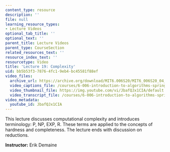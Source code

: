 ```yaml
---
content_type: resource
description: ''
file: null
learning_resource_types:
- Lecture Videos
optional_tab_title: ''
optional_text: ''
parent_title: Lecture Videos
parent_type: CourseSection
related_resources_text: ''
resource_index_text: ''
resourcetype: Video
title: 'Lecture 19: Complexity'
uid: bb5b53f3-7876-4fc1-9eb4-bc45581f88ef
video_files:
  archive_url: https://archive.org/download/MIT6.006S20/MIT6_006S20_04_30_Lecture_19_300k.mp4
  video_captions_file: /courses/6-006-introduction-to-algorithms-spring-2020/d0bd6e42f538530783880471ab94b53f_JbafQJx1CIA.vtt
  video_thumbnail_file: https://img.youtube.com/vi/JbafQJx1CIA/default.jpg
  video_transcript_file: /courses/6-006-introduction-to-algorithms-spring-2020/2967982adb48eed556a1aead7b8be938_JbafQJx1CIA.pdf
video_metadata:
  youtube_id: JbafQJx1CIA
---
```


This lecture discusses computational complexity and introduces terminology: P, NP, EXP, R. These terms are applied to the concepts of hardness and completeness. The lecture ends with discussion on reductions.

**Instructor:** Erik Demaine